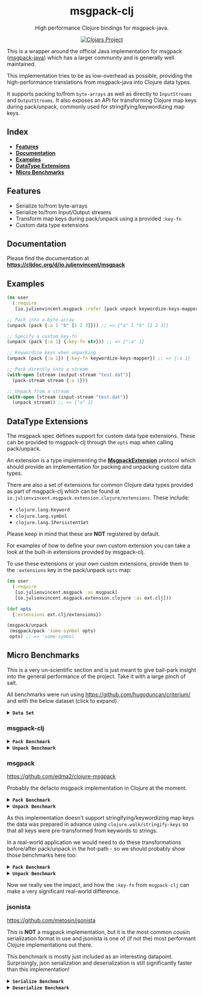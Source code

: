 <div align="center">
  <h1>msgpack-clj</h1>

  <p>
    High performance Clojure bindings for msgpack-java.
  </p>

[![Clojars Project](https://img.shields.io/clojars/v/io.julienvincent/msgpack.svg)](https://clojars.org/io.julienvincent/msgpack)

</div>

This is a wrapper around the official Java implementation for msgpack
([msgpack-java](https://github.com/msgpack/msgpack-java)) which has a larger community and is generally well maintained.

This implementation tries to be as low-overhead as possible, providing the high-performance translations from
msgpack-java into Clojure data types.

It supports packing to/from `byte-arrays` as well as directly to `InputStreams` and `OutputStreams`. It also exposes an
API for transforming Clojure map keys during pack/unpack, commonly used for stringifying/keywordizing map keys.

## Index

- **[Features](#features)**
- **[Documentation](https://cljdoc.org/d/io.julienvincent/msgpack)**
- **[Examples](#examples)**
- **[DataType Extensions](#datatype-extensions)**
- **[Micro Benchmarks](#micro-benchmarks)**

## Features

- Serialize to/from byte-arrays
- Serialize to/from Input/Output streams
- Transform map keys during pack/unpack using a provided `:key-fn`
- Custom data type extensions

## Documentation

Please find the documentation at **https://cljdoc.org/d/io.julienvincent/msgpack**

## Examples

```clojure
(ns user
  (:require
   [io.julienvincent.msgpack :refer [pack unpack keywordize-keys-mapper]]))

;; Pack into a byte-array
(unpack (pack {:a 1 "b" [1 2 3]})) ;; => {"a" 1 "b" [1 2 3]}

;; Specify a custom key-fn
(unpack (pack {:a 1} {:key-fn str})) ;; => {":a" 1}

;; Keywordize keys when unpacking
(unpack (pack {:a 1}) {:key-fn keywordize-keys-mapper}) ;; => {:a 1}

;; Pack directly into a stream
(with-open [stream (output-stream "test.dat")]
  (pack-stream stream {:a 1}))

;; Unpack from a stream
(with-open [stream (input-stream "test.dat")]
  (unpack stream)) ;; => {"a" 1}
```

## DataType Extensions

The msgpack spec defines support for custom data type extensions. These can be provided to msgpack-clj through the
`opts` map when calling pack/unpack.

An extension is a type implementing the **[MsgpackExtension](src/io/julienvincent/msgpack/extension.clj)** protocol
which should provide an implementation for packing and unpacking custom data types.

There are also a set of extensions for common Clojure data types provided as part of msgpack-clj which can be found at
`io.julienvincent.msgpack.extension.clojure/extensions`. These include:

- `clojure.lang.Keyword`
- `clojure.lang.symbol`
- `clojure.lang.IPersistentSet`

Please keep in mind that these are **NOT** registered by default.

For examples of how to define your own custom extension you can take a look at the built-in extensions provided by
msgpack-clj.

To use these extensions or your own custom extensions, provide them to the `:extensions` key in the pack/unpack `opts`
map:

```clojure
(ns user
  (:require
   [io.julienvincent.msgpack :as msgpack]
   [io.julienvincent.msgpack.extension.clojure :as ext.clj]))

(def opts
  {:extensions ext.clj/extensions})

(msgpack/unpack
 (msgpack/pack 'some-symbol opts)
 opts) ;; => 'some-symbol
```

## Micro Benchmarks

This is a very un-scientific section and is just meant to give ball-park insight into the general performance of the
project. Take it with a large pinch of salt.

All benchmarks were run using https://github.com/hugoduncan/criterium/ and with the below dataset (click to expand).

<details>
  <summary><code><b>Data Set</b></code></summary>

Just a bit of random data to pack/unpack for benchmarking

```clojure
{:string-key "Hello, World!"
 :integer-value 42
 :decimal-number 3.14159
 :boolean-value true
 :nil-value nil
 :nested-map {:name "John Doe"
              :age 30
              :active? true
              :preferences {:theme "dark"
                            :notifications true}}
 :simple-vector [1 2 3 4 5]
 :mixed-vector ["string" 42 true {:key "value"} ["nested-vector"]]
 :nested-vectors [[1 2 3] [4 5 6] [7 8 9]]
 :array-of-maps [{:id 1
                  :type "user"
                  :data {:email "user1@example.com"
                         :tags ["active" "premium"]}}
                 {:id 2
                  :type "admin"
                  :data {:email "admin@example.com"
                         :permissions ["read" "write" "delete"]}}]
 :deep-nesting {:level1 {:level2 {:level3 {:value "deeply nested"
                                           :numbers [1 2 3]
                                           :map {:a 1 :b 2}}}}}
 :edge-cases {:empty-string ""
              :empty-vector []
              :empty-map {}}}
```

</details>

### msgpack-clj

<details>
  <summary><code><b>Pack Benchmark</b></code></summary>

```bash
aarch64 Mac OS X 14.3 12 cpu(s)
OpenJDK 64-Bit Server VM 21.0.4+7-LTS
Runtime arguments: -XX:-OmitStackTraceInFastThrow -Djdk.attach.allowAttachSelf -XX:+UseG1GC -XX:-OmitStackTraceInFastThrow -Djdk.attach.allowAttachSelf -XX:+UnlockDiagnosticVMOptions -XX:+DebugNonSafepoints -Dclojure.basis=.cpcache/3981153520.basis
Evaluation count : 22717080 in 60 samples of 378618 calls.
      Execution time sample mean : 2.623925 µs
             Execution time mean : 2.623680 µs
Execution time sample std-deviation : 15.917052 ns
    Execution time std-deviation : 16.022018 ns
   Execution time lower quantile : 2.603043 µs ( 2.5%)
   Execution time upper quantile : 2.659101 µs (97.5%)
                   Overhead used : 1.370423 ns

Found 2 outliers in 60 samples (3.3333 %)
	low-severe	 2 (3.3333 %)
 Variance from outliers : 1.6389 % Variance is slightly inflated by outliers
```

</details>

<details>
  <summary><code><b>Unpack Benchmark</b></code></summary>

```bash
aarch64 Mac OS X 14.3 12 cpu(s)
OpenJDK 64-Bit Server VM 21.0.4+7-LTS
Runtime arguments: -XX:-OmitStackTraceInFastThrow -Djdk.attach.allowAttachSelf -XX:+UseG1GC -XX:-OmitStackTraceInFastThrow -Djdk.attach.allowAttachSelf -XX:+UnlockDiagnosticVMOptions -XX:+DebugNonSafepoints -Dclojure.basis=.cpcache/3981153520.basis
Evaluation count : 19289820 in 60 samples of 321497 calls.
      Execution time sample mean : 3.337379 µs
             Execution time mean : 3.336836 µs
Execution time sample std-deviation : 102.240464 ns
    Execution time std-deviation : 103.556693 ns
   Execution time lower quantile : 3.113501 µs ( 2.5%)
   Execution time upper quantile : 3.494902 µs (97.5%)
                   Overhead used : 1.370423 ns
```

</details>

### msgpack

https://github.com/edma2/clojure-msgpack

Probably the defacto msgpack implementation in Clojure at the moment.

<details>
  <summary><code><b>Pack Benchmark</b></code></summary>

```bash
aarch64 Mac OS X 14.3 12 cpu(s)
OpenJDK 64-Bit Server VM 21.0.4+7-LTS
Runtime arguments: -XX:-OmitStackTraceInFastThrow -Djdk.attach.allowAttachSelf -XX:+UseG1GC -XX:-OmitStackTraceInFastThrow -Djdk.attach.allowAttachSelf -XX:+UnlockDiagnosticVMOptions -XX:+DebugNonSafepoints -Dclojure.basis=.cpcache/3981153520.basis
Evaluation count : 5306220 in 60 samples of 88437 calls.
      Execution time sample mean : 11.301867 µs
             Execution time mean : 11.303139 µs
Execution time sample std-deviation : 76.691707 ns
    Execution time std-deviation : 80.190344 ns
   Execution time lower quantile : 11.216297 µs ( 2.5%)
   Execution time upper quantile : 11.556942 µs (97.5%)
                   Overhead used : 1.370423 ns

Found 5 outliers in 60 samples (8.3333 %)
	low-severe	 1 (1.6667 %)
	low-mild	 4 (6.6667 %)
 Variance from outliers : 1.6389 % Variance is slightly inflated by outliers
```

</details>

<details>
  <summary><code><b>Unpack Benchmark</b></code></summary>

```bash
aarch64 Mac OS X 14.3 12 cpu(s)
OpenJDK 64-Bit Server VM 21.0.4+7-LTS
Runtime arguments: -XX:-OmitStackTraceInFastThrow -Djdk.attach.allowAttachSelf -XX:+UseG1GC -XX:-OmitStackTraceInFastThrow -Djdk.attach.allowAttachSelf -XX:+UnlockDiagnosticVMOptions -XX:+DebugNonSafepoints -Dclojure.basis=.cpcache/3981153520.basis
Evaluation count : 14837700 in 60 samples of 247295 calls.
      Execution time sample mean : 4.032280 µs
             Execution time mean : 4.032327 µs
Execution time sample std-deviation : 11.766116 ns
    Execution time std-deviation : 11.920007 ns
   Execution time lower quantile : 4.007854 µs ( 2.5%)
   Execution time upper quantile : 4.052157 µs (97.5%)
                   Overhead used : 1.370423 ns
```

</details>

As this implementation doesn't support stringifying/keywordizing map keys the data was prepared in advance using
`clojure.walk/stringify-keys` so that all keys were pre-transformed from keywords to strings.

In a real-world application we would need to do these transformations before/after pack/unpack in the hot-path - so we
should probably show those benchmarks here too:

<details>
  <summary><code><b>Pack Benchmark</b></code></summary>

```clojure
(-> data
    walk/stringify-keys
    msgpack/pack)
```

```bash
aarch64 Mac OS X 14.3 12 cpu(s)
OpenJDK 64-Bit Server VM 21.0.4+7-LTS
Runtime arguments: -XX:-OmitStackTraceInFastThrow -Djdk.attach.allowAttachSelf -XX:+UseG1GC -XX:-OmitStackTraceInFastThrow -Djdk.attach.allowAttachSelf -XX:+UnlockDiagnosticVMOptions -XX:+DebugNonSafepoints -Dclojure.basis=.cpcache/3981153520.basis
Evaluation count : 1661580 in 60 samples of 27693 calls.
      Execution time sample mean : 36.262594 µs
             Execution time mean : 36.265141 µs
Execution time sample std-deviation : 299.940999 ns
    Execution time std-deviation : 304.709889 ns
   Execution time lower quantile : 35.891097 µs ( 2.5%)
   Execution time upper quantile : 37.058554 µs (97.5%)
                   Overhead used : 1.370423 ns

Found 6 outliers in 60 samples (10.0000 %)
	low-severe	 4 (6.6667 %)
	low-mild	 2 (3.3333 %)
 Variance from outliers : 1.6389 % Variance is slightly inflated by outliers
```

</details>

<details>
  <summary><code><b>Unpack Benchmark</b></code></summary>

```clojure
(-> packed
    msgpack/unpack
    walk/keywordize-keys)
```

```bash
aarch64 Mac OS X 14.3 12 cpu(s)
OpenJDK 64-Bit Server VM 21.0.4+7-LTS
Runtime arguments: -XX:-OmitStackTraceInFastThrow -Djdk.attach.allowAttachSelf -XX:+UseG1GC -XX:-OmitStackTraceInFastThrow -Djdk.attach.allowAttachSelf -XX:+UnlockDiagnosticVMOptions -XX:+DebugNonSafepoints -Dclojure.basis=.cpcache/3981153520.basis
Evaluation count : 2117700 in 60 samples of 35295 calls.
      Execution time sample mean : 28.528210 µs
             Execution time mean : 28.526936 µs
Execution time sample std-deviation : 239.538394 ns
    Execution time std-deviation : 240.243441 ns
   Execution time lower quantile : 28.200709 µs ( 2.5%)
   Execution time upper quantile : 28.975086 µs (97.5%)
                   Overhead used : 1.370423 ns
```

</details>

Now we really see the impact, and how the `:key-fn` from `msgpack-clj` can make a very significant real-world
difference.

### jsonista

https://github.com/metosin/jsonista

This is **NOT** a msgpack implementation, but it is the most common cousin serialization format in use and jsonista is
one of (if not the) most performant Clojure implementations out there.

This benchmark is mostly just included as an interesting datapoint. Surprisingly, json serialization and deserialization
is still significantly faster than this implementation!

<details>
  <summary><code><b>Serialize Benchmark</b></code></summary>

```bash
aarch64 Mac OS X 14.3 12 cpu(s)
OpenJDK 64-Bit Server VM 21.0.4+7-LTS
Runtime arguments: -XX:-OmitStackTraceInFastThrow -Djdk.attach.allowAttachSelf -XX:+UseG1GC -XX:-OmitStackTraceInFastThrow -Djdk.attach.allowAttachSelf -XX:+UnlockDiagnosticVMOptions -XX:+DebugNonSafepoints -Dclojure.basis=.cpcache/3981153520.basis
Evaluation count : 31685760 in 60 samples of 528096 calls.
      Execution time sample mean : 1.893252 µs
             Execution time mean : 1.893249 µs
Execution time sample std-deviation : 5.264472 ns
    Execution time std-deviation : 5.323145 ns
   Execution time lower quantile : 1.881864 µs ( 2.5%)
   Execution time upper quantile : 1.904438 µs (97.5%)
                   Overhead used : 1.370423 ns

Found 6 outliers in 60 samples (10.0000 %)
	low-severe	 3 (5.0000 %)
	low-mild	 3 (5.0000 %)
 Variance from outliers : 1.6389 % Variance is slightly inflated by outliers
```

</details>

<details>
  <summary><code><b>Deserialize Benchmark</b></code></summary>

```bash
aarch64 Mac OS X 14.3 12 cpu(s)
OpenJDK 64-Bit Server VM 21.0.4+7-LTS
Runtime arguments: -XX:-OmitStackTraceInFastThrow -Djdk.attach.allowAttachSelf -XX:+UseG1GC -XX:-OmitStackTraceInFastThrow -Djdk.attach.allowAttachSelf -XX:+UnlockDiagnosticVMOptions -XX:+DebugNonSafepoints -Dclojure.basis=.cpcache/3981153520.basis
Evaluation count : 18559500 in 60 samples of 309325 calls.
      Execution time sample mean : 3.242291 µs
             Execution time mean : 3.242349 µs
Execution time sample std-deviation : 20.885299 ns
    Execution time std-deviation : 21.384995 ns
   Execution time lower quantile : 3.217228 µs ( 2.5%)
   Execution time upper quantile : 3.288841 µs (97.5%)
                   Overhead used : 1.370423 ns

Found 4 outliers in 60 samples (6.6667 %)
	low-severe	 3 (5.0000 %)
	low-mild	 1 (1.6667 %)
 Variance from outliers : 1.6389 % Variance is slightly inflated by outliers
```

</details>
